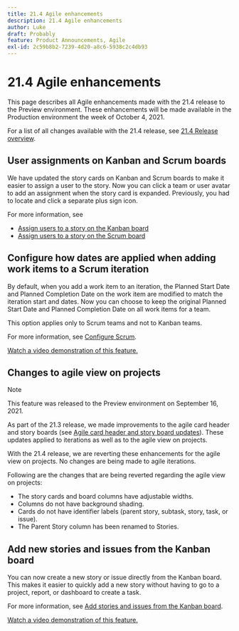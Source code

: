 ```yaml
---
title: 21.4 Agile enhancements
description: 21.4 Agile enhancements
author: Luke
draft: Probably
feature: Product Announcements, Agile
exl-id: 2c59b8b2-7239-4d20-a8c6-5938c2c4db93
---
```

# 21.4 Agile enhancements

This page describes all Agile enhancements made with the 21.4 release to the Preview environment. These enhancements will be made available in the Production environment the week of October 4, 2021.

For a list of all changes available with the 21.4 release, see [21.4 Release overview](../../../product-announcements/product-releases/21.4-release-activity/21.4-release-overview.md).

## User assignments on Kanban and Scrum boards

We have updated the story cards on Kanban and Scrum boards to make it easier to assign a user to the story. Now you can click a team or user avatar to add an assignment when the story card is expanded. Previously, you had to locate and click a separate plus sign icon.

For more information, see

* [Assign users to a story on the Kanban board](../../../agile/use-kanban-in-an-agile-team/assign-users-to-a-story.md) 
* [Assign users to a story on the Scrum board](../../../agile/use-scrum-in-an-agile-team/scrum-board/assign-users-to-a-story-scrum.md)

## Configure how dates are applied when adding work items to a Scrum iteration

By default, when you add a work item to an iteration, the Planned Start Date and Planned Completion Date on the work item are modified to match the iteration start and dates. Now you can choose to keep the original Planned Start Date and Planned Completion Date on all work items for a team.

This option applies only to Scrum teams and not to Kanban teams.

For more information, see [Configure Scrum](../../../agile/get-started-with-agile-in-workfront/configure-scrum.md).

[Watch a video demonstration of this feature.](https://vimeo.com/601336640/d519107145)

## Changes to agile view on projects

>[!NOTE]
>
>This feature was released to the Preview environment on September 16, 2021.

As part of the 21.3 release, we made improvements to the agile card header and story boards (see [Agile card header and story board updates](../../../product-announcements/product-releases/21.3-release-activity/21-3-project-enhancements.md#agile)). These updates applied to iterations as well as to the agile view on projects.

With the 21.4 release, we are reverting these enhancements for the agile view on projects. No changes are being made to agile iterations.

Following are the changes that are being reverted regarding the agile view on projects:

* The story cards and board columns have adjustable widths.
* Columns do not have background shading.
* Cards do not have identifier labels (parent story, subtask, story, task, or issue).
* The Parent Story column has been renamed to Stories.

## Add new stories and issues from the Kanban board

You can now create a new story or issue directly from the Kanban board. This makes it easier to quickly add a new story without having to go to a project, report, or dashboard to create a task.

For more information, see [Add stories and issues from the Kanban board](../../../agile/use-kanban-in-an-agile-team/add-story-from-kanban-board.md).

[Watch a video demonstration of this feature.](https://vimeo.com/578094546/cbdd9b0d72)
